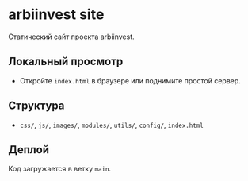 # arbiinvest site

Статический сайт проекта arbiinvest.

## Локальный просмотр
- Откройте `index.html` в браузере или поднимите простой сервер.

## Структура
- `css/`, `js/`, `images/`, `modules/`, `utils/`, `config/`, `index.html`

## Деплой
Код загружается в ветку `main`.

